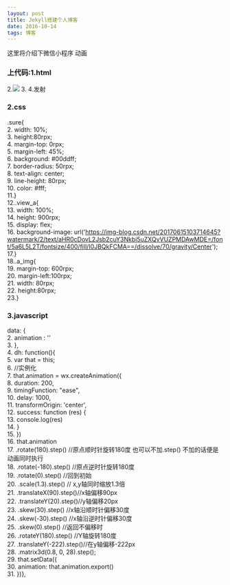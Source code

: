 ```yaml
---
layout: post
title: Jekyll搭建个人博客
date: 2016-10-14 
tags: 博客   
---
```



这里将介绍下微信小程序 动画
     

### 上代码:1.html
<view  class="view_a">  
2.<image animation="{{animation}}" class="a_img" src="https://img-blog.csdn.net/20170614190537974?watermark/2/text/aHR0cDovL2Jsb2cuY3Nkbi5uZXQvVUZPMDAwMDE=/font/5a6L5L2T/fontsize/400/fill/I0JBQkFCMA==/dissolve/70/gravity/Center"></image>  
3.</view>  
4.<view class="sure" bindtap="dh">发射</view>  

### 2.css

.sure{  
2.  width: 10%;  
3.  height:80rpx;  
4.  margin-top: 0rpx;  
5.  margin-left: 45%;  
6.  background: #00ddff;  
7.  border-radius: 50rpx;  
8.  text-align: center;  
9.  line-height: 80rpx;  
10.  color: #fff;  
11.}  
12..view_a{  
13.  width: 100%;  
14.  height: 900rpx;  
15.  display: flex;  
16.  background-image: url('https://img-blog.csdn.net/20170615103714645?watermark/2/text/aHR0cDovL2Jsb2cuY3Nkbi5uZXQvVUZPMDAwMDE=/font/5a6L5L2T/fontsize/400/fill/I0JBQkFCMA==/dissolve/70/gravity/Center');  
17.}  
18..a_img{  
19.  margin-top: 600rpx;  
20.  margin-left:100rpx;  
21.  width: 80rpx;  
22.  height:80rpx;  
23.}  
### 3.javascript
data: {  
2.    animation : ''  
3. },  
4. dh: function(){  
5.    var that = this;  
6.     //实例化  
7.     that.animation = wx.createAnimation({  
8.       duration: 200,  
9.       timingFunction: "ease",  
10.       delay: 1000,  
11.       transformOrigin: 'center',  
12.       success: function (res) {  
13.         console.log(res)  
14.       }  
15.     })  
16.     that.animation  
17.     .rotate(180).step()   //原点顺时针旋转180度  也可以不加.step() 不加的话便是动画同时执行  
18.     .rotate(-180).step()  //原点逆时针旋转180度  
19.     .rotate(0).step()     //回到初始  
20.     .scale(1.3).step()    // x,y轴同时缩放1.3倍  
21.     .translateX(90).step()//x轴偏移90px  
22.     .translateY(20).step()//y轴偏移20px  
23.     .skew(30).step()      //x轴沿顺时针偏移30度  
24.     .skew(-30).step()     //x轴沿逆时针偏移30度  
25.     .skew(0).step()       //返回不偏移时  
26.     .rotateY(180).step()  //Y轴旋转180度  
27.     .translateY(-222).step()//在y轴偏移-222px  
28.     .matrix3d(0.8, 0, 28).step();  
29.     that.setData({  
30.       animation: that.animation.export()  
31.     })},  


